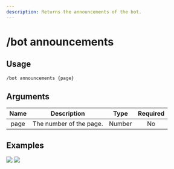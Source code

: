 ```yaml
---
description: Returns the announcements of the bot.
---
```


# /bot announcements

## Usage

```
/bot announcements {page}
```

## Arguments

| Name | Description             | Type   | Required |
| :--: | :---------------------: | :----: | :------: |
| page | The number of the page. | Number | No       |

## Examples

![](https://forkman.vercel.app/_media/examples/bot/announcements-0.png)
![](https://forkman.vercel.app/_media/examples/bot/announcements-1.png)